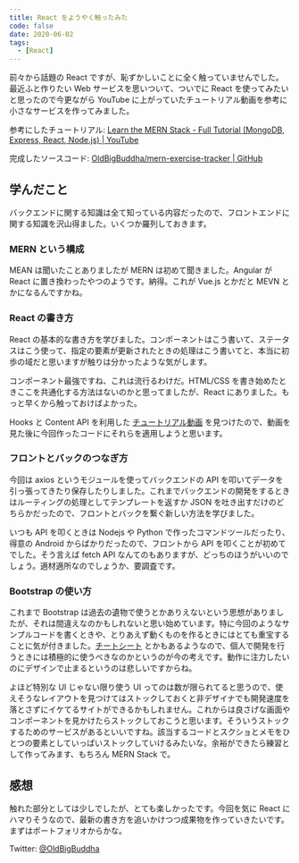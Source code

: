```yaml
---
title: React をようやく触ったみた
code: false
date: 2020-06-02
tags:
  - [React]
---
```

前々から話題の React ですが、恥ずかしいことに全く触っていませんでした。最近ふと作りたい Web サービスを思いついて、ついでに React を使ってみたいと思ったので今更ながら YouTube に上がっていたチュートリアル動画を参考に小さなサービスを作ってみました。

参考にしたチュートリアル: [Learn the MERN Stack - Full Tutorial (MongoDB, Express, React, Node.js) | YouTube](https://www.youtube.com/watch?v=7CqJlxBYj-M)

完成したソースコード: [OldBigBuddha/mern-exercise-tracker | GitHub](https://github.com/OldBigBuddha/mern-exercise-tracker)

## 学んだこと

バックエンドに関する知識は全て知っている内容だったので、フロントエンドに関する知識を沢山得ました。いくつか羅列しておきます。

### MERN という構成

MEAN は聞いたことありましたが MERN は初めて聞きました。Angular が React に置き換わったやつのようです。納得。これが Vue.js とかだと MEVN とかになるんですかね。

### React の書き方

React の基本的な書き方を学びました。コンポーネントはこう書いて、ステータスはこう使って、指定の要素が更新されたときの処理はこう書いてと、本当に初歩の域だと思いますが触りは分かったような気がします。

コンポーネント最強ですね、これは流行るわけだ。HTML/CSS を書き始めたときここを共通化する方法はないのかと思ってましたが、React にありました。もっと早くから触っておけばよかった。

Hooks と Content API を利用した [チュートリアル動画](https://www.youtube.com/watch?v=XuFDcZABiDQ) を見つけたので、動画を見た後に今回作ったコードにそれらを適用しようと思います。

### フロントとバックのつなぎ方

今回は axios というモジュールを使ってバックエンドの API を叩いてデータを引っ張ってきたり保存したりしました。これまでバックエンドの開発をするときはルーティングの処理としてテンプレートを返すか JSON を吐き出すだけのどちらかだったので、フロントとバックを繋ぐ新しい方法を学びました。

いつも API を叩くときは Nodejs や Python で作ったコマンドツールだったり、得意の Android からばかりだったので、フロントから API を叩くことが初めてでした。そう言えば fetch API なんてのもありますが、どっちのほうがいいのでしょう。適材適所なのでしょうか、要調査です。

### Bootstrap の使い方

これまで Bootstrap は過去の遺物で使うとかありえないという思想がありましたが、それは間違えなのかもしれないと思い始めています。特に今回のようなサンプルコードを書くときや、とりあえず動くものを作るときにはとても重宝することに気が付きました。[チートシート](https://hackerthemes.com/bootstrap-cheatsheet/) とかもあるようなので、個人で開発を行うときには積極的に使うべきなのかというのが今の考えです。動作に注力したいのにデザインで止まるというのは悲しいですからね。

よほど特別な UI じゃない限り使う UI ってのは数が限られてると思うので、使えそうなレイアウトを見つけてはストックしておくと非デザイナでも開発速度を落とさずにイケてるサイトができるかもしれません。これからは良さげな画面やコンポーネントを見かけたらストックしておこうと思います。そういうストックするためのサービスがあるといいですね。該当するコードとスクショとメモをひとつの要素としていっぱいストックしていけるみたいな。余裕ができたら練習として作ってみます、もちろん MERN Stack で。

## 感想

触れた部分としては少しでしたが、とても楽しかったです。今回を気に React にハマりそうなので、最新の書き方を追いかけつつ成果物を作っていきたいです。まずはポートフォリオからかな。

Twitter: [@OldBigBuddha](https://twitter.com/OldBigBuddha)
